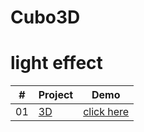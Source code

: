 # Cubo3D
# light effect

<table>
<thead>
<tr>
<th align="center">#</th>
<th>Project</th>
<th> Demo</th>
</tr>
</thead>
<tbody>
<tr>
<td align="center">01</td>
<td><a href="https://github.com/JoaoVitorFernandesFirmino/Cubo3D">3D</a></td>
<td><a href="https://joaovitorfernandesfirmino.github.io/Cubo3D/" rel="nofollow">click here</a></td>
</tr>


